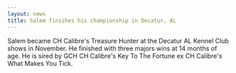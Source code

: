 ```yaml
---
layout: news
title: Salem finsihes his championship in Decatur, AL
---
```


Salem became CH Calibre's Treasure Hunter at the Decatur AL Kennel Club shows in November. He finished with
three majors wins at 14 months of age. He is sired by GCH CH Calibre's Key To The Fortune ex CH Calibre's What
Makes You Tick.